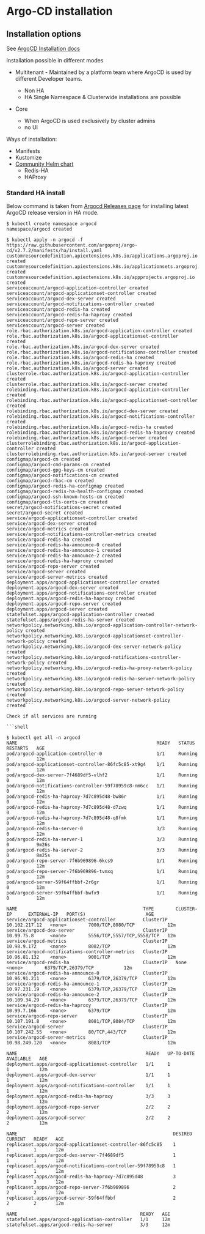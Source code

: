 # Argo-CD installation

## Installation options

See [ArgoCD Installation docs](https://argo-cd.readthedocs.io/en/stable/operator-manual/installation/#installation)

Installation possible in different modes
* Multitenant - Maintained by a platform team where ArgoCD is used by different Developer teams.
  * Non HA
  * HA
  Single Namespace & Clusterwide installations are possible

* Core
  * When ArgoCD is used exclusively by cluster admins
  * no UI

Ways of installation:
* Manifests
* Kustomize
* [Community Helm chart](https://github.com/argoproj/argo-helm/tree/main/charts/argo-cd)
  * Redis-HA
  * HAProxy

### 

### Standard HA install

Below command is taken from [Argocd Releases page](https://github.com/argoproj/argo-cd/releases/) for installing latest
ArgoCD release version in HA mode.

```shell 
$ kubectl create namespace argocd
namespace/argocd created

$ kubectl apply -n argocd -f https://raw.githubusercontent.com/argoproj/argo-cd/v2.7.2/manifests/ha/install.yaml
customresourcedefinition.apiextensions.k8s.io/applications.argoproj.io created
customresourcedefinition.apiextensions.k8s.io/applicationsets.argoproj.io created
customresourcedefinition.apiextensions.k8s.io/appprojects.argoproj.io created
serviceaccount/argocd-application-controller created
serviceaccount/argocd-applicationset-controller created
serviceaccount/argocd-dex-server created
serviceaccount/argocd-notifications-controller created
serviceaccount/argocd-redis-ha created
serviceaccount/argocd-redis-ha-haproxy created
serviceaccount/argocd-repo-server created
serviceaccount/argocd-server created
role.rbac.authorization.k8s.io/argocd-application-controller created
role.rbac.authorization.k8s.io/argocd-applicationset-controller created
role.rbac.authorization.k8s.io/argocd-dex-server created
role.rbac.authorization.k8s.io/argocd-notifications-controller created
role.rbac.authorization.k8s.io/argocd-redis-ha created
role.rbac.authorization.k8s.io/argocd-redis-ha-haproxy created
role.rbac.authorization.k8s.io/argocd-server created
clusterrole.rbac.authorization.k8s.io/argocd-application-controller created
clusterrole.rbac.authorization.k8s.io/argocd-server created
rolebinding.rbac.authorization.k8s.io/argocd-application-controller created
rolebinding.rbac.authorization.k8s.io/argocd-applicationset-controller created
rolebinding.rbac.authorization.k8s.io/argocd-dex-server created
rolebinding.rbac.authorization.k8s.io/argocd-notifications-controller created
rolebinding.rbac.authorization.k8s.io/argocd-redis-ha created
rolebinding.rbac.authorization.k8s.io/argocd-redis-ha-haproxy created
rolebinding.rbac.authorization.k8s.io/argocd-server created
clusterrolebinding.rbac.authorization.k8s.io/argocd-application-controller created
clusterrolebinding.rbac.authorization.k8s.io/argocd-server created
configmap/argocd-cm created
configmap/argocd-cmd-params-cm created
configmap/argocd-gpg-keys-cm created
configmap/argocd-notifications-cm created
configmap/argocd-rbac-cm created
configmap/argocd-redis-ha-configmap created
configmap/argocd-redis-ha-health-configmap created
configmap/argocd-ssh-known-hosts-cm created
configmap/argocd-tls-certs-cm created
secret/argocd-notifications-secret created
secret/argocd-secret created
service/argocd-applicationset-controller created
service/argocd-dex-server created
service/argocd-metrics created
service/argocd-notifications-controller-metrics created
service/argocd-redis-ha created
service/argocd-redis-ha-announce-0 created
service/argocd-redis-ha-announce-1 created
service/argocd-redis-ha-announce-2 created
service/argocd-redis-ha-haproxy created
service/argocd-repo-server created
service/argocd-server created
service/argocd-server-metrics created
deployment.apps/argocd-applicationset-controller created
deployment.apps/argocd-dex-server created
deployment.apps/argocd-notifications-controller created
deployment.apps/argocd-redis-ha-haproxy created
deployment.apps/argocd-repo-server created
deployment.apps/argocd-server created
statefulset.apps/argocd-application-controller created
statefulset.apps/argocd-redis-ha-server created
networkpolicy.networking.k8s.io/argocd-application-controller-network-policy created
networkpolicy.networking.k8s.io/argocd-applicationset-controller-network-policy created
networkpolicy.networking.k8s.io/argocd-dex-server-network-policy created
networkpolicy.networking.k8s.io/argocd-notifications-controller-network-policy created
networkpolicy.networking.k8s.io/argocd-redis-ha-proxy-network-policy created
networkpolicy.networking.k8s.io/argocd-redis-ha-server-network-policy created
networkpolicy.networking.k8s.io/argocd-repo-server-network-policy created
networkpolicy.networking.k8s.io/argocd-server-network-policy created```

Check if all services are running

```shell

$ kubectl get all -n argocd
NAME                                                   READY   STATUS    RESTARTS   AGE
pod/argocd-application-controller-0                    1/1     Running   0          12m
pod/argocd-applicationset-controller-86fc5c85-xt9g4    1/1     Running   0          12m
pod/argocd-dex-server-7f4689df5-vlhf2                  1/1     Running   0          12m
pod/argocd-notifications-controller-59f78959c8-nm6cc   1/1     Running   0          12m
pod/argocd-redis-ha-haproxy-7d7c895d48-bw86r           1/1     Running   0          12m
pod/argocd-redis-ha-haproxy-7d7c895d48-d7zwq           1/1     Running   0          12m
pod/argocd-redis-ha-haproxy-7d7c895d48-q8fmk           1/1     Running   0          12m
pod/argocd-redis-ha-server-0                           3/3     Running   0          12m
pod/argocd-redis-ha-server-1                           3/3     Running   0          9m26s
pod/argocd-redis-ha-server-2                           3/3     Running   0          8m25s
pod/argocd-repo-server-7f6b969896-6kcs9                1/1     Running   0          12m
pod/argocd-repo-server-7f6b969896-tvmxq                1/1     Running   0          12m
pod/argocd-server-59f64ffbbf-2r6gr                     1/1     Running   0          12m
pod/argocd-server-59f64ffbbf-bwfx9                     1/1     Running   0          12m

NAME                                              TYPE        CLUSTER-IP      EXTERNAL-IP   PORT(S)                      AGE
service/argocd-applicationset-controller          ClusterIP   10.102.217.12   <none>        7000/TCP,8080/TCP            12m
service/argocd-dex-server                         ClusterIP   10.99.75.8      <none>        5556/TCP,5557/TCP,5558/TCP   12m
service/argocd-metrics                            ClusterIP   10.98.9.172     <none>        8082/TCP                     12m
service/argocd-notifications-controller-metrics   ClusterIP   10.96.81.132    <none>        9001/TCP                     12m
service/argocd-redis-ha                           ClusterIP   None            <none>        6379/TCP,26379/TCP           12m
service/argocd-redis-ha-announce-0                ClusterIP   10.96.91.211    <none>        6379/TCP,26379/TCP           12m
service/argocd-redis-ha-announce-1                ClusterIP   10.97.231.19    <none>        6379/TCP,26379/TCP           12m
service/argocd-redis-ha-announce-2                ClusterIP   10.109.34.29    <none>        6379/TCP,26379/TCP           12m
service/argocd-redis-ha-haproxy                   ClusterIP   10.99.7.166     <none>        6379/TCP                     12m
service/argocd-repo-server                        ClusterIP   10.107.191.8    <none>        8081/TCP,8084/TCP            12m
service/argocd-server                             ClusterIP   10.107.242.55   <none>        80/TCP,443/TCP               12m
service/argocd-server-metrics                     ClusterIP   10.98.249.120   <none>        8083/TCP                     12m

NAME                                               READY   UP-TO-DATE   AVAILABLE   AGE
deployment.apps/argocd-applicationset-controller   1/1     1            1           12m
deployment.apps/argocd-dex-server                  1/1     1            1           12m
deployment.apps/argocd-notifications-controller    1/1     1            1           12m
deployment.apps/argocd-redis-ha-haproxy            3/3     3            3           12m
deployment.apps/argocd-repo-server                 2/2     2            2           12m
deployment.apps/argocd-server                      2/2     2            2           12m

NAME                                                         DESIRED   CURRENT   READY   AGE
replicaset.apps/argocd-applicationset-controller-86fc5c85    1         1         1       12m
replicaset.apps/argocd-dex-server-7f4689df5                  1         1         1       12m
replicaset.apps/argocd-notifications-controller-59f78959c8   1         1         1       12m
replicaset.apps/argocd-redis-ha-haproxy-7d7c895d48           3         3         3       12m
replicaset.apps/argocd-repo-server-7f6b969896                2         2         2       12m
replicaset.apps/argocd-server-59f64ffbbf                     2         2         2       12m

NAME                                             READY   AGE
statefulset.apps/argocd-application-controller   1/1     12m
statefulset.apps/argocd-redis-ha-server          3/3     12m

```
